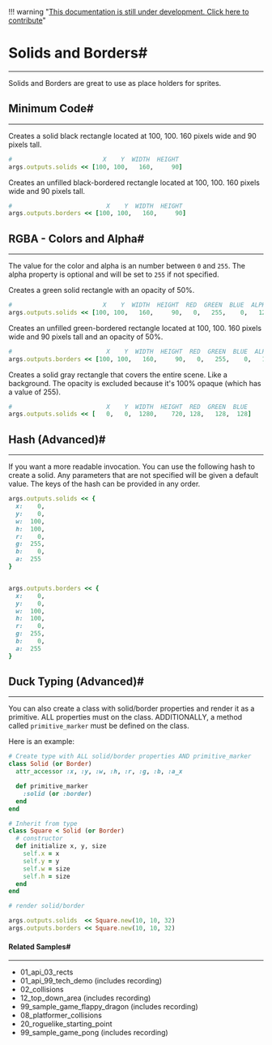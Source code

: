 !!! warning "[This documentation is still under development. Click here to contribute](https://github.com/ZMonk91/DragonRuby-Docs)"
# Solids and Borders#
---

Solids and Borders are great to use as place holders for sprites.

## Minimum Code#
---

Creates a solid black rectangle located at 100, 100. 160 pixels
wide and 90 pixels tall.

```ruby
#                         X    Y  WIDTH  HEIGHT
args.outputs.solids << [100, 100,   160,     90]
```

Creates an unfilled black-bordered rectangle located at 100, 100.
160 pixels wide and 90 pixels tall.

```ruby
#                          X    Y  WIDTH  HEIGHT
args.outputs.borders << [100, 100,   160,     90]
```

## RGBA - Colors and Alpha#
---

The value for the color and alpha is an number between `0` and `255`. The
alpha property is optional and will be set to `255` if not specified.

Creates a green solid rectangle with an opacity of 50%.

```ruby
#                         X    Y  WIDTH  HEIGHT  RED  GREEN  BLUE  ALPHA
args.outputs.solids << [100, 100,   160,     90,   0,   255,    0,   128]
```

Creates an unfilled green-bordered rectangle located at 100, 100.
160 pixels wide and 90 pixels tall and an opacity of 50%.

```ruby
#                          X    Y  WIDTH  HEIGHT  RED  GREEN  BLUE  ALPHA
args.outputs.borders << [100, 100,   160,     90,   0,   255,    0,   128]
```

Creates a solid gray rectangle that covers the entire scene. Like a background.
The opacity is excluded because it's 100% opaque (which has a value of 255).

```ruby
#                          X    Y  WIDTH  HEIGHT  RED  GREEN  BLUE
args.outputs.solids << [   0,   0,  1280,    720, 128,   128,  128]
```

## Hash (Advanced)#
---

If you want a more readable invocation. You can use the following hash to create a solid.
Any parameters that are not specified will be given a default value. The keys of the hash can
be provided in any order.

```ruby
args.outputs.solids << {
  x:    0,
  y:    0,
  w:  100,
  h:  100,
  r:    0,
  g:  255,
  b:    0,
  a:  255
}


args.outputs.borders << {
  x:    0,
  y:    0,
  w:  100,
  h:  100,
  r:    0,
  g:  255,
  b:    0,
  a:  255
}
```

## Duck Typing (Advanced)#
---

You can also create a class with solid/border properties and render it as a primitive.
ALL properties must on the class. ADDITIONALLY, a method called `primitive_marker`
must be defined on the class.

Here is an example:

```ruby
# Create type with ALL solid/border properties AND primitive_marker
class Solid (or Border)
  attr_accessor :x, :y, :w, :h, :r, :g, :b, :a_x

  def primitive_marker
    :solid (or :border)
  end
end

# Inherit from type
class Square < Solid (or Border)
  # constructor
  def initialize x, y, size
    self.x = x
    self.y = y
    self.w = size
    self.h = size
  end
end

# render solid/border

args.outputs.solids  << Square.new(10, 10, 32)
args.outputs.borders << Square.new(10, 10, 32)
```

#### Related Samples#
---

- 01_api_03_rects
- 01_api_99_tech_demo (includes recording)
- 02_collisions
- 12_top_down_area (includes recording)
- 99_sample_game_flappy_dragon (includes recording)
- 08_platformer_collisions
- 20_roguelike_starting_point
- 99_sample_game_pong (includes recording)

